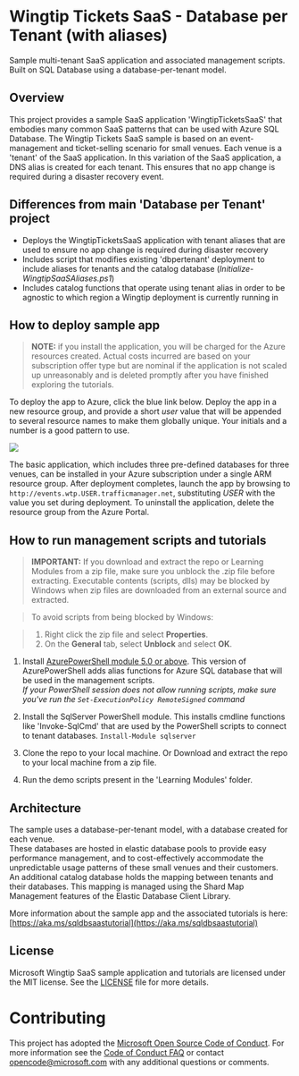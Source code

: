 # Wingtip Tickets SaaS - Database per Tenant (with aliases) 
Sample multi-tenant SaaS application and associated management scripts.  
Built on SQL Database using a database-per-tenant model. 

## Overview
This project provides a sample SaaS application 'WingtipTicketsSaaS' that embodies many common SaaS patterns that can be used with Azure SQL Database. The Wingtip Tickets SaaS sample is based on an event-management and ticket-selling scenario for small venues. Each venue is a 'tenant' of the SaaS application. In this variation of the SaaS application, a DNS alias is created for each tenant. This ensures that no app change is required during a disaster recovery event.

## Differences from main 'Database per Tenant' project
* Deploys the WingtipTicketsSaaS application with tenant aliases that are used to ensure no app change is required during disaster recovery
* Includes script that modifies existing 'dbpertenant' deployment to include aliases for tenants and the catalog database (*Initialize-WingtipSaaSAliases.ps1*)
* Includes catalog functions that operate using tenant alias in order to be agnostic to which region a Wingtip deployment is currently running in

## How to deploy sample app
>**NOTE:** if you install the application, you will be charged for the Azure resources created.  Actual costs incurred are based on your subscription offer type but are nominal if the application is not scaled up unreasonably and is deleted promptly after you have finished exploring the tutorials.

To deploy the app to Azure, click the blue link below. Deploy the app in a new resource group, and provide a short *user* value that will be appended to several resource names to make them globally unique.  Your initials and a number is a good pattern to use.

<a href="https://aka.ms/deploywingtipdpt-aliases" target="_blank">
    <img src="http://azuredeploy.net/deploybutton.png"/>
</a>

The basic application, which includes three pre-defined databases for three venues, can be installed in your Azure subscription under a single ARM resource group. After deployment completes, launch the app by browsing to ```http://events.wtp.USER.trafficmanager.net```, substituting *USER* with the value you set during deployment. To uninstall the application, delete the resource group from the Azure Portal.


## How to run management scripts and tutorials
>**IMPORTANT:** If you download and extract the repo or Learning Modules from a zip file, make sure you unblock the .zip file before extracting. Executable contents (scripts, dlls) may be blocked by Windows when zip files are downloaded from an external source and extracted.

>To avoid scripts from being blocked by Windows:

>1. Right click the zip file and select **Properties**.
>2. On the **General** tab, select **Unblock** and select **OK**.

1. Install [AzurePowerShell module 5.0 or above](https://github.com/Azure/azure-powershell/releases). This version of AzurePowerShell adds alias functions for Azure SQL database that will be used in the management scripts.  
*If your PowerShell session does not allow running scripts, make sure you've run the `Set-ExecutionPolicy RemoteSigned` command*

2. Install the SqlServer PowerShell module. This installs cmdline functions like 'Invoke-SqlCmd' that are used by the PowerShell scripts to connect to tenant databases. `Install-Module sqlserver`

3. Clone the repo to your local machine. Or Download and extract the repo to your local machine from a zip file.

4. Run the demo scripts present in the 'Learning Modules' folder.

## Architecture
The sample uses a database-per-tenant model, with a database created for each venue.  
These databases are hosted in elastic database pools to provide easy performance management, and to cost-effectively accommodate the unpredictable usage patterns of these small venues and their customers.  
An additional catalog database holds the mapping between tenants and their databases.  This mapping is managed using the Shard Map Management features of the Elastic Database Client Library.  

More information about the sample app and the associated tutorials is here: [https://aka.ms/sqldbsaastutorial](https://aka.ms/sqldbsaastutorial)

## License
Microsoft Wingtip SaaS sample application and tutorials are licensed under the MIT license. See the [LICENSE](https://github.com/Microsoft/WingtipSaaS/blob/master/license) file for more details.

# Contributing

This project has adopted the [Microsoft Open Source Code of Conduct](https://opensource.microsoft.com/codeofconduct/). For more information see the [Code of Conduct FAQ](https://opensource.microsoft.com/codeofconduct/faq/) or contact [opencode@microsoft.com](mailto:opencode@microsoft.com) with any additional questions or comments.
